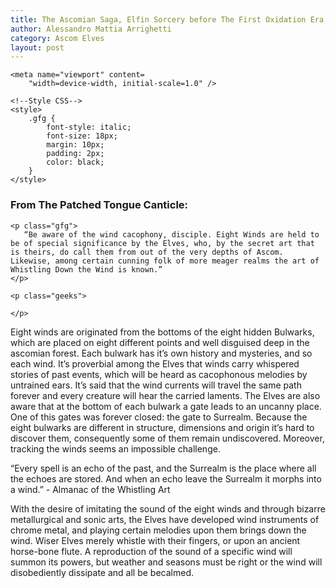 ```yaml
---
title: The Ascomian Saga, Elfin Sorcery before The First Oxidation Era, Bulwarks and Whistled Wind Sorcery
author: Alessandro Mattia Arrighetti
category: Ascom Elves
layout: post
---
```

<html lang="en">
  
<head>
    <meta charset="UTF-8" />
    <meta http-equiv="X-UA-Compatible" content="IE=edge" />
  
    <meta name="viewport" content=
        "width=device-width, initial-scale=1.0" />
  
    <!--Style CSS-->
    <style>
        .gfg {
            font-style: italic;
            font-size: 18px;
            margin: 10px;
            padding: 2px;
            color: black;
        }
    </style>
</head>
  
<body>
    <h3>
        From The Patched Tongue Canticle:
    </h3>
  
    <p class="gfg">
       “Be aware of the wind cacophony, disciple. Eight Winds are held to be of special significance by the Elves, who, by the secret art that is theirs, do call them from out of the very depths of Ascom. Likewise, among certain cunning folk of more meager realms the art of Whistling Down the Wind is known.”
    </p>
  
    <p class="geeks">
    
    </p>
</body>
  
</html>


Eight winds are originated from the bottoms of the eight hidden Bulwarks, which are placed on eight different points and well disguised deep in the ascomian forest. Each bulwark has it’s own history and mysteries, and so each wind. It’s proverbial among the Elves that winds carry whispered stories of past events, which will be heard as cacophonous melodies by untrained ears. 
It’s said that the wind currents will travel the same path forever and every creature will hear the carried laments. The Elves are also aware that at the bottom of each bulwark a gate leads to an uncanny place. One of this gates was forever closed: the gate to Surrealm.
Because the eight bulwarks are different in structure, dimensions and origin it’s hard to discover them, consequently some of them remain undiscovered. Moreover, tracking the winds seems an impossible challenge.

“Every spell is an echo of the past, and the Surrealm is the place where all the echoes are stored. And when an echo leave the Surrealm it morphs into a wind.” - Almanac of the Whistling Art


With the desire of imitating the sound of the eight winds and through bizarre metallurgical and sonic arts, the Elves have developed wind instruments of chrome metal, and playing certain melodies upon them brings down the wind. Wiser Elves merely whistle with their fingers, or upon an ancient horse-bone flute. A reproduction of the sound of a specific wind will summon its powers, but weather and seasons must be right or the wind will disobediently dissipate and all be becalmed. 
 